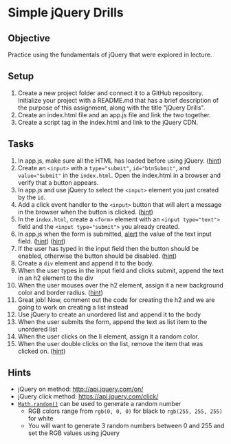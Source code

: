 # Simple jQuery Drills

## Objective

Practice using the fundamentals of jQuery that were explored in lecture.

## Setup

1. Create a new project folder and connect it to a GitHub repository. Initialize your project with a README.md that has a brief description of the purpose of this assignment, along with the title "jQuery Drills".
2. Create an index.html file and an app.js file and link the two together.
3. Create a script tag in the index.html and link to the jQuery CDN.

## Tasks

1. In app.js, make sure all the HTML has loaded before using jQuery. ([hint](https://api.jquery.com/ready/))
2. Create an `<input>` with a `type="submit"`, `id="btnSubmit"`, and `value="Submit"` in the `index.html`. Open the index.html in a browser and verify that a button appears.
3. In app.js and use jQuery to select the `<input>` element you just created by the `id`.
4. Add a click event handler to the `<input>` button that will alert a message in the browser when the button is clicked. ([hint](http://api.jquery.com/on/))
5. In the `index.html`, create a `<form>` element with an `<input type="text">` field and the `<input type="submit">` you already created.
6. In app.js when the form is submitted, [alert](https://developer.mozilla.org/en-US/docs/Web/API/Window/alert) the value of the text input field. ([hint](https://developer.mozilla.org/en-US/docs/Web/CSS/Attribute_selectors)) ([hint](http://api.jquery.com/val/))
7. If the user has typed in the input field then the button should be enabled, otherwise the button should be disabled. ([hint](https://developer.mozilla.org/en-US/docs/Web/HTML/Element/input#attr-disabled))
8. Create a `div` element and append it to the body.
9. When the user types in the input field and clicks submit, append the text in an h2 element to the div
10. When the user mouses over the h2 element, assign it a new background color and border radius. ([hint](http://api.jquery.com/css/))
11. Great job! Now, comment out the code for creating the h2 and we are going to work on creating a list instead
12. Use jQuery to create an unordered list and append it to the body
13. When the user submits the form, append the text as list item to the unordered list
14. When the user clicks on the li element, assign it a random color.
15. When the user double clicks on the list, remove the item that was clicked on. ([hint](https://api.jquery.com/remove/))

## Hints

- jQuery on method: http://api.jquery.com/on/
- jQuery click method: https://api.jquery.com/click/
- [`Math.random()`](https://developer.mozilla.org/en-US/docs/Web/JavaScript/Reference/Global_Objects/Math/random) can be used to generate a random number
  - RGB colors range from `rgb(0, 0, 0)` for black to `rgb(255, 255, 255)` for white
  - You will want to generate 3 random numbers between 0 and 255 and set the RGB values using jQuery

